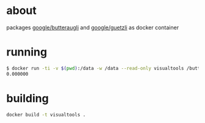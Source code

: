 # about
packages [google/butteraugli](https://github.com/google/butteraugli) and [google/guetzli](https://github.com/google/guetzli) as docker container

# running

```bash
$ docker run -ti -v $(pwd):/data -w /data --read-only visualtools /butteraugli image.jpg image.jpg
0.000000
```

# building

```bash
docker build -t visualtools .
```